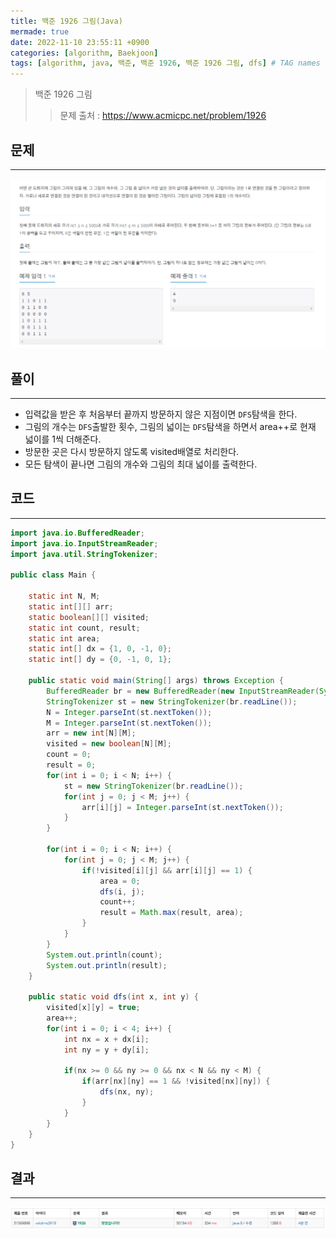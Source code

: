 ```yaml
---
title: 백준 1926 그림(Java)
mermade: true
date: 2022-11-10 23:55:11 +0900
categories: [algorithm, Baekjoon]
tags: [algorithm, java, 백준, 백준 1926, 백준 1926 그림, dfs] # TAG names should always be lowercase
---
```

>백준 1926 그림
>> 문제 출처 : <https://www.acmicpc.net/problem/1926>


## 문제
---
![백준](/assets/img/BOJ/1926.PNG)

## 풀이
---
- 입력값을 받은 후 처음부터 끝까지 방문하지 않은 지점이면 ```DFS```탐색을 한다.
- 그림의 개수는 ```DFS```출발한 횟수, 그림의 넓이는 ```DFS```탐색을 하면서 area++로 현재 넓이를 1씩 더해준다.
- 방문한 곳은 다시 방문하지 않도록 visited배열로 처리한다.
- 모든 탐색이 끝나면 그림의 개수와 그림의 최대 넓이를 출력한다.

## 코드
---
```java
import java.io.BufferedReader;
import java.io.InputStreamReader;
import java.util.StringTokenizer;

public class Main {

	static int N, M;
	static int[][] arr;
	static boolean[][] visited;
	static int count, result;
	static int area;
	static int[] dx = {1, 0, -1, 0};
	static int[] dy = {0, -1, 0, 1};
	
	public static void main(String[] args) throws Exception {
		BufferedReader br = new BufferedReader(new InputStreamReader(System.in));
		StringTokenizer st = new StringTokenizer(br.readLine());
		N = Integer.parseInt(st.nextToken());
		M = Integer.parseInt(st.nextToken());
		arr = new int[N][M];
		visited = new boolean[N][M];
		count = 0;
		result = 0;
		for(int i = 0; i < N; i++) {
			st = new StringTokenizer(br.readLine());
			for(int j = 0; j < M; j++) {
				arr[i][j] = Integer.parseInt(st.nextToken());
			}
		}
		
		for(int i = 0; i < N; i++) {
			for(int j = 0; j < M; j++) {
				if(!visited[i][j] && arr[i][j] == 1) {
					area = 0;
					dfs(i, j);
					count++;
					result = Math.max(result, area);
				}			
			}
		}
		System.out.println(count);
		System.out.println(result);
	}
	
	public static void dfs(int x, int y) {
		visited[x][y] = true;
		area++;
		for(int i = 0; i < 4; i++) {
			int nx = x + dx[i];
			int ny = y + dy[i];
			
			if(nx >= 0 && ny >= 0 && nx < N && ny < M) {
				if(arr[nx][ny] == 1 && !visited[nx][ny]) {
					dfs(nx, ny);
				}
			}
		}
	}
}

```

## 결과
---
![백준](/assets/img/BOJ/1926_result.PNG)